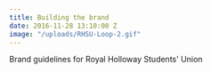 ```yaml
---
title: Building the brand
date: 2016-11-28 13:10:00 Z
image: "/uploads/RHSU-Loop-2.gif"
---
```


Brand guidelines for Royal Holloway Students' Union